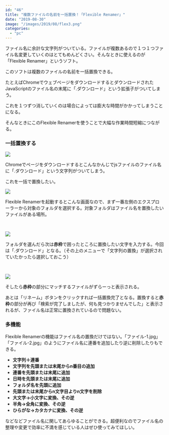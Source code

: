 ```yaml
---
id: "46"
title: "複数ファイルの名前を一括置換！「Flexible Renamer」"
date: "2019-08-30"
image: "/images/2019/08/flex3.png"
categories: 
  - "pc"
---
```


ファイル名に余計な文字列がついている。ファイルが複数あるので１つ１つファイル名変更していくのはとてもめんどくさい。そんなときに使えるのが「Flexible Renamer」というソフト。

このソフトは複数のファイルの名前を一括置換できる。

たとえばChromeでウェブページをダウンロードするとダウンロードされたJavaScriptのファイル名の末尾に「.ダウンロード」という拡張子がついてしまう。

これを１つずつ消していくのは場合によっては膨大な時間がかかってしまうことになる。

そんなときにこのFlexible Renamerを使うことで大幅な作業時間短縮につながる。

### 一括置換する

![](../../assets/images/2019/08/dledfiles.png)

Chromeでページをダウンロードするとこんなかんじでjsファイルのファイル名に「.ダウンロード」という文字列がついてしまう。

これを一括で置換したい。

![](../../assets/images/2019/08/flex1.png)

Flexible Renamerを起動するとこんな画面なので、まず一番左側のエクスプローラーから対象のフォルダを選択する。対象フォルダはファイル名を置換したいファイルがある場所。

 

![](../../assets/images/2019/08/flex2.png)

フォルダを選んだら次は**赤枠**で囲ったところに置換したい文字を入力する。今回は「.ダウンロード」となる。（その上のメニューで「文字列の置換」が選択されていたかったら選択しておこう）

 

![](../../assets/images/2019/08/flex3.png)

そしたら**赤枠**の部分にマッチするファイルがずらーっと表示される。

あとは「リネーム」ボタンをクリックすれば一括置換完了となる。置換すると**赤枠**の部分が再び「検索が完了しましたが、何も見つかりませんでした」と表示されるが、ファイル名は正常に置換されているので問題ない。

### 多機能

Flexible Renamerの機能はファイル名の置換だけではない。「ファイル-1.jpg」「ファイル-2.jpg」のようにファイル名に連番を追加したり逆に削除したりもできる。

- **文字列＋連番**
- **文字列を先頭または末尾からn番目の追加**
- **連番を先頭または末尾に追加**
- **日時を先頭または末尾に追加**
- **フォルダ名を先頭に追加**
- **先頭または末尾からn文字目よりn文字を削除**
- **大文字→小文字に変換、その逆**
- **半角→全角に変換、その逆**
- **ひらがな→カタカナに変換、その逆**

などなどファイル名に関してあらゆることができる。超便利なのでファイル名の整理や変更で効率に不満を感じている人はぜひ使ってみてほしい。
